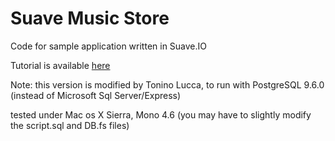 # Suave Music Store
Code for sample application written in Suave.IO

Tutorial is available [here](https://www.gitbook.com/book/theimowski/suave-music-store)

Note: this version is modified by Tonino Lucca, to run with PostgreSQL 9.6.0 (instead of Microsoft Sql Server/Express)

tested under Mac os X Sierra, Mono 4.6
(you may have to slightly modify the script.sql and DB.fs files)
